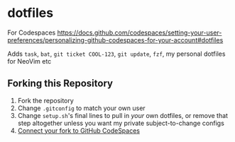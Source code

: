 # dotfiles
For Codespaces
https://docs.github.com/codespaces/setting-your-user-preferences/personalizing-github-codespaces-for-your-account#dotfiles

Adds `task`, `bat`, `git ticket COOL-123`, `git update`, `fzf`, my personal dotfiles for NeoVim etc

## Forking this Repository

1. Fork the repository
2. Change `.gitconfig` to match your own user
3. Change `setup.sh`'s final lines to pull in _your_ own dotfiles, or remove that step altogether unless you want my private subject-to-change configs
4. [Connect your fork to GitHub CodeSpaces](https://github.com/settings/codespaces)
